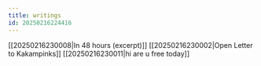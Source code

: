 ```yaml
---
title: writings
id: 20250216224416
---
```

[[20250216230008|In 48 hours (excerpt)]]
[[20250216230002|Open Letter to Kakampinks]]
[[20250216230011|hi are u free today]]
